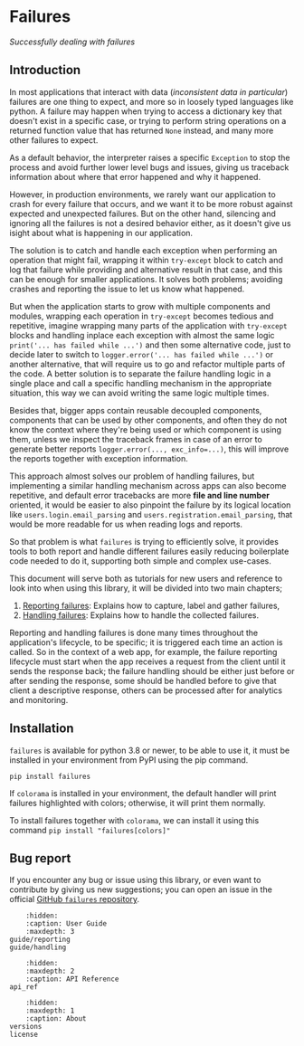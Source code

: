# Failures
_Successfully dealing with failures_

## Introduction
In most applications that interact with data (_inconsistent data in particular_) failures are one thing to expect,
and more so in loosely typed languages like python.
A failure may happen when trying to access a dictionary key that doesn't exist in a specific case, 
or trying to perform string operations on a returned function value that has returned ``None`` instead,
and many more other failures to expect.

As a default behavior, the interpreter raises a specific ``Exception`` to stop the process and avoid further lower level
bugs and issues, giving us traceback information about where that error happened and why it happened.

However, in production environments, we rarely want our application to crash for every failure that occurs, 
and we want it to be more robust against expected and unexpected failures.
But on the other hand, silencing and ignoring all the failures is not a desired behavior either, 
as it doesn't give us isight about what is happening in our application.

The solution is to catch and handle each exception when performing an operation that might fail,
wrapping it within ``try-except`` block to catch and log that failure while providing and alternative result 
in that case, and this can be enough for smaller applications.
It solves both problems; avoiding crashes and reporting the issue to let us know what happened.

But when the application starts to grow with multiple components and modules, wrapping each operation in ``try-except`` 
becomes tedious and repetitive, imagine wrapping many parts of the application with ``try-except`` blocks and
handling inplace each exception with almost the same logic ``print('... has failed while ...')`` and then some
alternative code, just to decide later to switch to ``logger.error('... has failed while ...')`` or another alternative,
that will require us to go and refactor multiple parts of the code.
A better solution is to separate the failure handling logic in a single place and call a specific
handling mechanism in the appropriate situation, this way we can avoid writing the same logic multiple times.

Besides that, bigger apps contain reusable decoupled components, components that can be used by other components,
and often they do not know the context where they're being used or which component is using them,
unless we inspect the traceback frames in case of an error to generate better reports ``logger.error(..., exc_info=...)``,
this will improve the reports together with exception information.

This approach almost solves our problem of handling failures, but implementing a similar handling mechanism
across apps can also become repetitive, and default error tracebacks are more **file and line number** oriented,
it would be easier to also pinpoint the failure by its logical location like ``users.login.email_parsing``
and ``users.registration.email_parsing``, that would be more readable for us when reading logs and reports.

So that problem is what ``failures`` is trying to efficiently solve, it provides tools to both report and handle
different failures easily reducing boilerplate code needed to do it, supporting both simple and complex use-cases.

This document will serve both as tutorials for new users and reference to look into when using this library, 
it will be divided into two main chapters;

1. [Reporting failures](#reporting): Explains how to capture, label and gather failures,
2. [Handling failures](#handling): Explains how to handle the collected failures. 

Reporting and handling failures is done many times throughout the application's lifecycle, to be specific; 
it is triggered each time an action is called.
So in the context of a web app, for example, the failure reporting lifecycle must start when the app receives a request
from the client until it sends the response back; the failure handling should be either just before or after sending 
the response, some should be handled before to give that client a descriptive response, others
can be processed after for analytics and monitoring.

## Installation
``failures`` is available for python 3.8 or newer, to be able to use it, 
it must be installed in your environment from PyPI using the pip command.

````shell
pip install failures
````

If ``colorama`` is installed in your environment, the default handler will print failures highlighted with colors; 
otherwise, it will print them normally.

To install failures together with ``colorama``, we can install it using this command ``pip install "failures[colors]"``

## Bug report
If you encounter any bug or issue using this library, or even want to contribute by giving us new suggestions;
you can open an issue in the official [GitHub ``failures`` repository](https://github.com/mediadnan/Failures/issues). 

````{toctree}
    :hidden:
    :caption: User Guide
    :maxdepth: 3
guide/reporting
guide/handling
````
````{toctree}
    :hidden:
    :maxdepth: 2
    :caption: API Reference
api_ref
````
````{toctree}
    :hidden:
    :maxdepth: 1
    :caption: About
versions
license
````
